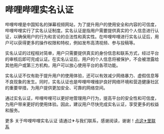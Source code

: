 # 哔哩哔哩实名认证

哔哩哔哩是中国知名的弹幕视频网站，为了提升用户的使用安全和内容的可信度，哔哩哔哩实行了实名认证制度。实名认证是指用户需要提供真实的个人信息进行认证，以确保用户的行为和言论的合法性和真实性。在哔哩哔哩进行实名认证后，用户可以获得更多的操作权限和特权，例如发布高清视频、参与投稿等。

实名认证的过程相对简单，用户只需要提供真实的身份信息和联系方式，经过平台的审核后即可完成认证。在实名认证后，用户的个人信息将被保护，不会被泄露给其他用户或第三方机构，用户可以放心使用平台的各项功能。

实名认证不仅有助于提升用户的使用体验，还可以有效减少网络暴力、虚假信息等不良现象的发生。同时，实名认证也是哔哩哔哩维护良好网络环境和营造健康社区的重要举措，为用户提供更加安全、可靠的网络空间。

通过实名认证，哔哩哔哩可以更好地管理用户行为，提高平台的安全性和可信度，为用户带来更好的使用体验。因此，建议用户尽快完成实名认证，享受更多的权益和服务。

更多 关于哔哩哔哩实名认证 请通过✈与我们联系，感谢阅读，谢谢！[点这✈里联系](https://c.k02.cc)